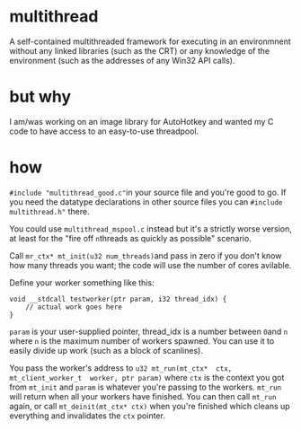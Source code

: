 
# multithread
A self-contained multithreaded framework for executing in an environmnent without any linked libraries (such as the CRT) or any knowledge of the environment (such as the addresses of any Win32 API calls).

# but why
I am/was working on an image library for AutoHotkey and wanted my C code to have access to an easy-to-use threadpool. 

# how
`#include "multithread_good.c"`in your source file and you're good to go. If you need the datatype declarations in other source files you can `#include multithread.h"` there.

You could use `multithread_mspool.c` instead but it's a strictly worse version, at least for the "fire off `n`threads as quickly as possible" scenario. 

Call `mr_ctx* mt_init(u32 num_threads)`and pass in zero if you don't know how many threads you want; the code will use the number of cores avilable.

Define your worker something like this:
```
void __stdcall testworker(ptr param, i32 thread_idx) {
	// actual work goes here
}
```
`param` is your user-supplied pointer, thread_idx is a number between `0`and `n` where `n` is the maximum number of workers spawned. You can use it to easily divide up work (such as a block of scanlines).

You pass the worker's address to `u32 mt_run(mt_ctx*  ctx, mt_client_worker_t  worker, ptr param)` where `ctx` is the context you got  from `mt_init` and `param` is whatever you're passing to the workers. `mt_run` will return when all your workers have finished. You can then call `mt_run` again, or call `mt_deinit(mt_ctx* ctx)` when you're finished which cleans up everything and invalidates the `ctx` pointer.
